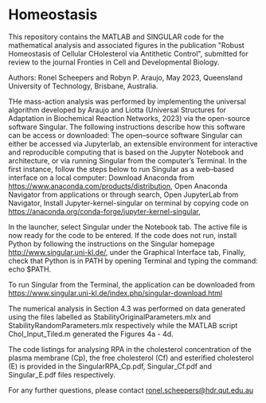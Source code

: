 # Homeostasis
This repository contains the MATLAB and SINGULAR code for the mathematical analysis and associated figures in the publication "Robust Homeostasis of Cellular CHolesterol via Antithetic Control", submitted for review to the journal Fronties in Cell and Developmental Biology.

Authors: Ronel Scheepers and Robyn P. Araujo, May 2023, Queensland University of Technology, Brisbane, Australia.

THe mass-action analysis was performed by implementing the universal algorithm developed by Araujo and Liotta (Universal Structures for Adaptation in Biochemical Reaction Networks, 2023) via the open-source software Singular. 
The following instructions describe how this software can be access or downloaded:
The open–source software Singular can either be accessed via Jupyterlab, an extensible environment for interactive and reproducible computing that is based on the Jupyter Notebook and architecture, or via running Singular from the computer’s Terminal. In the first instance, follow the steps below to run Singular as a web–based interface on a local computer:
Download Anaconda from https://www.anaconda.com/products/distribution,
Open Anaconda Navigator from applications or through search,
Open JupyterLab from Navigator,
Install Jupyter-kernel-singular on terminal by copying code on  https://anaconda.org/conda-forge/jupyter-kernel-singular,

In the launcher, select Singular under the Notebook tab. The active file is now ready for the code to be entered.
If the code does not run, install Python by following the instructions on the Singular homepage http://www.singular.uni-kl.de/, under the Graphical Interface tab,
Finally, check that Python is in PATH by opening Terminal and typing the command: echo $PATH.

To run Singular from the Terminal, the application can be downloaded from
https://www.singular.uni-kl.de/index.php/singular-download.html

The numerical analysis in Section 4.3 was performed on data generated using the files labelled as StabilityOriginalParameters.mlx and StabilityRandomParameters.mlx respectively while the MATLAB script Chol_Input_Tiled.m generated the Figures 4a - 4d.


The code listings for analysing RPA in the cholesterol concentration of the plasma membrane (Cp), the free cholesterol (Cf) and esterified cholesterol (E) is provided in the SingularRPA_Cp.pdf, Singular_Cf.pdf and Singular_E.pdf files respectively.

For any further questions, please contact ronel.scheepers@hdr.qut.edu.au
